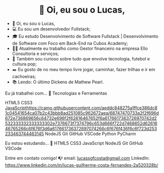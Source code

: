 <h1 align="center"> 👋 Oi, eu sou o Lucas, </h1>

- 👋 Oi, eu sou o Lucas,
- 💻 Eu sou um desenvolvedor Fullstack;
- 🎓 Eu estudo Desenvolvimento de Software Fullstack | Desenvolvimento de Software com Foco em Back-End na Cubos Academy;
- 👩‍💻 Atualmente eu trabalho como Gestor financeiro na empresa Ello Consultoria e serviços;
- 🔎 Também sou curioso sobre tudo que envolve tecnologia, futebol e cultura pop;
- ✒️ Eu gosto de no meu tempo livre jogar, caminhar, fazer trilhas e ir em cachoeiras;
- 📚 Lendo: O último Dickens de Mathew Pearl.

Eu já trabalhei com... 🔧
Tecnologias e Ferramentas

HTML5 CSS3 [JavaScript](https://camo.githubusercontent.com/aeddc848275a1ffce386dc81c04541654ca07b2c43bbb8ad251085c962672aea/68747470733a2f2f696d672e736869656c64732e696f2f62616467652f6a6176617363726970742d2532333332333333302e7376673f7374796c653d666f722d7468652d6261646765266c6f676f3d6a617661736372697074266c6f676f436f6c6f723d253233463744463145)https://camo.githubusercontent.com/aeddc848275a1ffce386dc81c04541654ca07b2c43bbb8ad251085c962672aea/68747470733a2f2f696d672e736869656c64732e696f2f62616467652f6a6176617363726970742d2532333332333333302e7376673f7374796c653d666f722d7468652d6261646765266c6f676f3d6a617661736372697074266c6f676f436f6c6f723d253233463744463145 NodeJS Git GitHub VSCode Python PyCharm

Eu estou estudando... 🧩
HTML5 CSS3 JavaScript NodeJS Git GitHub VSCode

Entre em contato comigo! 📭
email: lucassgfcosta@gmail.com
LinkedIn: https://www.linkedin.com/in/lucas-guilherme-costa-fernandes-2a520328b/

